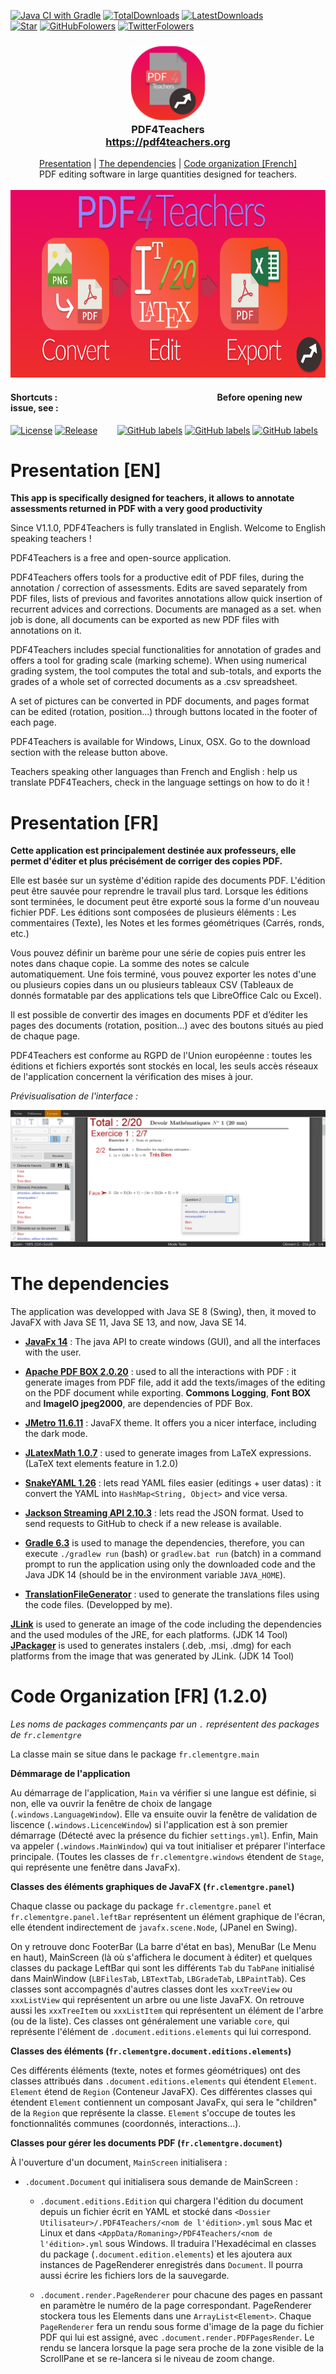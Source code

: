 [![Java CI with Gradle](https://github.com/clementgre/PDF4Teachers/workflows/build/badge.svg)](https://github.com/clementgre/PDF4Teachers/actions?query=workflow%3Abuild)
[![TotalDownloads](https://img.shields.io/github/downloads/clementgre/PDF4Teachers/total)](https://github.com/clementgre/PDF4Teachers/releases/latest)
[![LatestDownloads](https://img.shields.io/github/downloads/clementgre/PDF4Teachers/latest/total)](https://github.com/clementgre/PDF4Teachers/releases/latest)<br/>
[![Star](https://img.shields.io/github/stars/clementgre/PDF4Teachers?label=Star%20PDF4Teachers&style=social)](https://github.com/clementgre/PDF4Teachers)
[![GitHubFolowers](https://img.shields.io/github/followers/clementgre?label=Follow%20Clément%20Grennerat&style=social)](https://github.com/clementgre)
[![TwitterFolowers](https://img.shields.io/twitter/follow/Pdf4Teachers?style=social)](https://twitter.com/Pdf4Teachers)

<h3 align="center">
  <img src="https://raw.githubusercontent.com/ClementGre/PDF4Teachers/master/src/main/resources/logo.png" alt="Logo" width="120" height="120"><br>
  PDF4Teachers<br>
  <a href="https://pdf4teachers.org">https://pdf4teachers.org</a>
</h3>
<p align="center">
  <a href="#presentation-en">Presentation</a> | <a href="#the-dependencies">The dependencies</a> | <a href="#code-organization-fr-120">Code organization [French]</a><br/>
  PDF editing software in large quantities designed for teachers.<br/><br/>
  <img src="https://raw.githubusercontent.com/ClementGre/PDF4Teachers/master/images/banner-flat.png" alt="Logo" height="300"></img><br/>
</p>

#### Shortcuts : &nbsp;&nbsp;&nbsp;&nbsp;&nbsp;&nbsp;&nbsp;&nbsp;&nbsp;&nbsp;&nbsp;&nbsp;&nbsp;&nbsp;&nbsp;&nbsp;&nbsp;&nbsp;&nbsp;&nbsp;&nbsp;&nbsp;&nbsp;&nbsp;&nbsp;&nbsp;&nbsp;&nbsp;&nbsp;&nbsp;&nbsp;&nbsp;&nbsp;&nbsp;&nbsp;&nbsp;&nbsp;&nbsp;&nbsp;&nbsp;&nbsp; &nbsp;&nbsp;&nbsp;&nbsp;&nbsp;&nbsp;&nbsp;&nbsp;&nbsp;&nbsp;&nbsp;&nbsp;&nbsp;&nbsp;&nbsp;&nbsp;&nbsp;&nbsp;&nbsp;&nbsp;&nbsp;&nbsp;&nbsp;&nbsp;&nbsp;&nbsp;&nbsp;&nbsp;&nbsp;&nbsp;&nbsp;&nbsp;&nbsp; Before opening new issue, see :

[![License](https://img.shields.io/badge/Licence-Apache%20Licence%202.0-red?label=Read%20license)](LICENSE)
[![Release](https://img.shields.io/github/v/release/clementgre/PDF4Teachers?label=Download%20version)](https://github.com/clementgre/PDF4Teachers/releases/latest)
&nbsp;&nbsp;&nbsp;&nbsp;&nbsp;&nbsp;
[![GitHub labels](https://img.shields.io/github/issues/clementgre/PDF4Teachers/bug?color=d73a4a)](https://github.com/clementgre/PDF4Teachers/issues?q=is%3Aissue+milestone%3A%22Release+1.2.0%22+-label%3A%22user+Issue%22+-label%3Aduplicate+-label%3Adocumentation+-label%3Aenhancement+-label%3A%22good+first+issue%22+-label%3A%22help+wanted%22+-label%3Aquestion) 
[![GitHub labels](https://img.shields.io/github/issues/clementgre/PDF4Teachers/user%20issue?label=user%20issues&color=36ba1b)](https://github.com/clementgre/PDF4Teachers/issues?q=is%3Aissue+label%3A%22user+issue%22+)
[![GitHub labels](https://img.shields.io/github/issues/clementgre/PDF4Teachers/enhancement?color=a2eeef)](https://github.com/clementgre/PDF4Teachers/issues?q=is%3Aissue+milestone%3A%22Release+1.2.0%22+label%3A%22enhancement%22+)

# Presentation [EN]

**This app is specifically designed for teachers, it allows to annotate assessments returned in PDF with a very good productivity**

Since V1.1.0, PDF4Teachers is fully translated in English. Welcome to English speaking teachers !

PDF4Teachers is a free and open-source application.

PDF4Teachers offers tools for a productive edit of PDF files, during the annotation / correction of assessments. Edits are saved separately from PDF files, lists of previous and favorites annotations allow quick insertion of recurrent advices and corrections. Documents are managed as a set. when job is done, all documents can be exported as new PDF files with annotations on it.

PDF4Teachers includes special functionalities for annotation of grades and offers a tool for grading scale (marking scheme). When using numerical grading system, the tool computes the total and sub-totals, and exports the grades of a whole set of corrected documents as a .csv spreadsheet.

A set of pictures can be converted in PDF documents, and pages format can be edited (rotation, position…) through buttons located in the footer of each page.

PDF4Teachers is available for Windows, Linux, OSX. Go to the download section with the release button above.

Teachers speaking other languages than French and English : help us translate PDF4Teachers, check in the language settings on how to do it !

# Presentation [FR]

**Cette application est principalement destinée aux professeurs, elle permet d'éditer et plus précisément de corriger des copies PDF.**

Elle est basée sur un système d'édition rapide des documents PDF. L'édition peut être sauvée pour reprendre le travail plus tard. Lorsque les éditions sont terminées, le document peut être exporté sous la forme d'un nouveau fichier PDF.
Les éditions sont composées de plusieurs éléments : Les commentaires (Texte), les Notes et les formes géométriques (Carrés, ronds, etc.)

Vous pouvez définir un barème pour une série de copies puis entrer les notes dans chaque copie. La somme des notes se calcule automatiquement. Une fois terminé, vous pouvez exporter les notes d'une ou plusieurs copies dans un ou plusieurs tableaux CSV (Tableaux de donnés formatable par des applications tels que LibreOffice Calc ou Excel).

Il est possible de convertir des images en documents PDF et d’éditer les pages des documents (rotation, position...) avec des boutons situés au pied de chaque page.

PDF4Teachers est conforme au RGPD de l'Union européenne : toutes les éditions et fichiers exportés sont stockés en local, les seuls accès réseaux de l'application concernent la vérification des mises à jour.

*Prévisualisation de l'interface :*

![Preview](https://raw.githubusercontent.com/clementgre/PDF4Teachers/master/images/preview.png)

# The dependencies
The application was developped with Java SE 8 (Swing), then, it moved to JavaFX with Java SE 11, Java SE 13, and now, Java SE 14.

- **[JavaFx 14](https://openjfx.io/)** : The java API to create windows (GUI), and all the interfaces with the user.
- **[Apache PDF BOX 2.0.20](https://pdfbox.apache.org/)** : used to all the interactions with PDF : it generate images from PDF file, add it add the texts/images of the editing on the PDF document while exporting. **Commons Logging**, **Font BOX** and **ImageIO jpeg2000**, are dependencies of PDF Box.
- **[JMetro 11.6.11](https://pixelduke.com/java-javafx-theme-jmetro/)** : JavaFX theme. It offers you a nicer interface, including the dark mode.
- **[JLatexMath 1.0.7](https://github.com/opencollab/jlatexmath)** : used to generate images from LaTeX expressions. (LaTeX text elements feature in 1.2.0)
- **[SnakeYAML 1.26](https://bitbucket.org/asomov/snakeyaml/src/master/)** : lets read YAML files easier (editings + user datas) : it convert the YAML into ``HashMap<String, Object>`` and vice versa.
- **[Jackson Streaming API 2.10.3](https://github.com/FasterXML/jackson-core)** : lets read the JSON format. Used to send requests to GitHub to check if a new release is available.


- **[Gradle 6.3](https://gradle.org/)** is used to manage the dependencies, therefore, you can execute ``./gradlew run`` (bash) or ``gradlew.bat run`` (batch) in a command prompt to run the application using only the downloaded code and the Java JDK 14 (should be in the environment variable ``JAVA_HOME``).
- **[TranslationFileGenerator](https://github.com/clementgre/TranslationFileGenerator)** : used to generate the translations files using the code files. (Developped by me).

**[JLink](https://docs.oracle.com/javase/9/tools/jlink.htm#JSWOR-GUID-CECAC52B-CFEE-46CB-8166-F17A8E9280E9)** is used to generate an image of the code including the dependencies and the used modules of the JRE, for each platforms. (JDK 14 Tool)
**[JPackager](https://docs.oracle.com/javase/9/tools/javapackager.htm#JSWOR719)** is used to generates instalers (.deb, .msi, .dmg) for each platforms from the image that was generated by JLink. (JDK 14 Tool)

# Code Organization [FR] (1.2.0)

*Les noms de packages commençants par un ``.`` représentent des packages de ``fr.clementgre``*

La classe main se situe dans le package ``fr.clementgre.main``

**Démmarage de l'application**

Au démarrage de l'application, ``Main`` va vérifier si une langue est définie, si non, elle va ouvrir la fenêtre de choix de langage (``.windows.LanguageWindow``). Elle va ensuite ouvir la fenêtre de validation de liscence (``.windows.LicenceWindow``) si l'application est à son premier démarrage (Détecté avec la présence du fichier ``settings.yml``).
Enfin, Main va appeler (``.windows.MainWindow``) qui va tout initialiser et préparer l'interface principale.
(Toutes les classes de ``fr.clementgre.windows`` étendent de ``Stage``, qui représente une fenêtre dans JavaFx).

**Classes des éléments graphiques de JavaFX (``fr.clementgre.panel``)**

Chaque classe ou package du package ``fr.clementgre.panel`` et ``fr.clementgre.panel.leftBar`` représentent un élément graphique de l'écran, elle étendent indirectement de ``javafx.scene.Node``, (JPanel en Swing).

On y retrouve donc FooterBar (La barre d'état en bas), MenuBar (Le Menu en haut), MainScreen (là où s'affichera le document à éditer) et quelques classes du package LeftBar qui sont les différents ``Tab`` du ``TabPane`` initialisé dans MainWindow (``LBFilesTab``, ``LBTextTab``, ``LBGradeTab``, ``LBPaintTab``). Ces classes sont accompagnés d'autres classes dont les ``xxxTreeView`` ou ``xxxListView`` qui représentent un arbre ou une liste JavaFX. On retrouve aussi les ``xxxTreeItem`` ou ``xxxListItem`` qui représentent un élément de l'arbre (ou de la liste). Ces classes ont généralement une variable ``core``, qui représente l'élément de ``.document.editions.elements`` qui lui correspond.

**Classes des éléments (``fr.clementgre.document.editions.elements``)**

Ces différents éléments (texte, notes et formes géométriques) ont des classes attribués dans ``.document.editions.elements`` qui étendent ``Element``. ``Element`` étend de ``Region`` (Conteneur JavaFX). Ces différentes classes qui étendent ``Element`` contiennent un composant JavaFx, qui sera le "children" de la ``Region`` que représente la classe. ``Element`` s'occupe de toutes les fonctionnalités communes (coordonnés, interactions...).

**Classes pour gérer les documents PDF (``fr.clementgre.document``)**

À l'ouverture d'un document, ``MainScreen`` initialisera :
- ``.document.Document`` qui initialisera sous demande de MainScreen :

  - ``.document.editions.Edition`` qui chargera l'édition du document depuis un fichier écrit en YAML et stocké dans ``<Dossier Utilisateur>/.PDF4Teachers/<nom de l'édition>.yml`` sous Mac et Linux et dans ``<AppData/Romaning>/PDF4Teachers/<nom de l'édition>.yml`` sous Windows. Il traduira l'Hexadécimal en classes du package (``.document.edition.elements``) et les ajoutera aux instances de PageRenderer enregistrés dans ``Document``. Il pourra aussi écrire les fichiers lors de la sauvegarde.
  
  - ``.document.render.PageRenderer`` pour chacune des pages en passant en paramètre le numéro de la page correspondant. PageRenderer stockera tous les Elements dans une ``ArrayList<Element>``. Chaque ``PageRenderer`` fera un rendu sous forme d'image de la page du fichier PDF qui lui est assigné, avec ``.document.render.PDFPagesRender``. Le rendu se lancera lorsque la page sera proche de la zone visible de la ScrollPane et se re-lancera si le niveau de zoom change.
